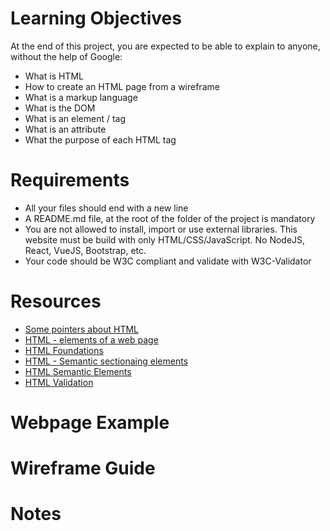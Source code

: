 # Learning Objectives

At the end of this project, you are expected to be able to explain to anyone, without the help of Google:

- What is HTML
- How to create an HTML page from a wireframe
- What is a markup language
- What is the DOM
- What is an element / tag
- What is an attribute
- What the purpose of each HTML tag

# Requirements

- All your files should end with a new line
- A README.md file, at the root of the folder of the project is mandatory
- You are not allowed to install, import or use external libraries. This website must be build with only HTML/CSS/JavaScript. No NodeJS, React, VueJS, Bootstrap, etc.
- Your code should be W3C compliant and validate with W3C-Validator

# Resources

- [Some pointers about HTML](https://intranet.atlasschool.com/concepts/834)
- [HTML - elements of a web page](https://intranet.atlasschool.com/concepts/835)
- [HTML Foundations](https://intranet.atlasschool.com/concepts/836)
- [HTML - Semantic sectionaing elements](https://intranet.atlasschool.com/concepts/837)
- [HTML Semantic Elements](https://intranet.atlasschool.com/concepts/838)
- [HTML Validation](https://intranet.atlasschool.com/concepts/839)

# Webpage Example

# Wireframe Guide

# Notes
